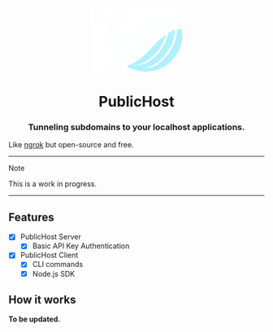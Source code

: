 <p align="center">
  <img alt="FirePT Logo" height="128" src="https://raw.githubusercontent.com/ivangabriele/publichost/main/packages/server/public/logo.1.png" />
</p>
<h1 align="center">PublicHost</h1>
<h3 align="center">Tunneling subdomains to your localhost applications.</h3>

Like [ngrok](https://ngrok.com) but open-source and free.

---

> [!NOTE]  
> This is a work in progress.

---

## Features

- [x] PublicHost Server
  - [x] Basic API Key Authentication
- [x] PublicHost Client
  - [x] CLI commands
  - [x] Node.js SDK

## How it works

**To be updated.**

<!-- ```mermaid
sequenceDiagram
    participant User as User Browser
    participant Server as PublicHost Server
    participant Client as PublicHost Client
    participant App as Local Application (localhost:8080)

    User->>Server: 1. HTTP Request (GET /hi) to http://default.localhost:3000/hi
    Server->>Client: 2. Forward request via WebSocket
    Client->>App: 3. Forward request to http://localhost:8080/hi
    App->>Client: 4. Local Application processes and sends response
    Client->>Server: 5. Forward response via WebSocket
    Server->>User: 6. HTTP Response (200 OK)
``` -->
